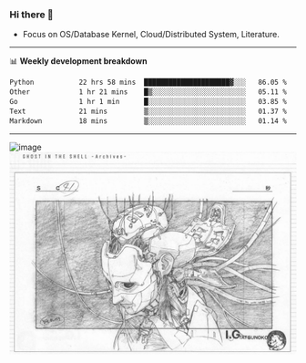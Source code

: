 ### Hi there 👋
<!-- * Daily Meditation via Leetcode/Competitive-Programming. -->
* Focus on OS/Database Kernel, Cloud/Distributed System, Literature.

-------

📊 **Weekly development breakdown**
<!--START_SECTION:waka-->

```txt
Python           22 hrs 58 mins  █████████████████████▓░░░   86.05 %
Other            1 hr 21 mins    █▒░░░░░░░░░░░░░░░░░░░░░░░   05.11 %
Go               1 hr 1 min      █░░░░░░░░░░░░░░░░░░░░░░░░   03.85 %
Text             21 mins         ▒░░░░░░░░░░░░░░░░░░░░░░░░   01.37 %
Markdown         18 mins         ▒░░░░░░░░░░░░░░░░░░░░░░░░   01.14 %
```

<!--END_SECTION:waka-->

-------

<!-- [![Leetcode Stats](https://leetcard.jacoblin.cool/hzhang413?font=Fira+Mono)](https://leetcode.com/fxrc) -->
![image](./cyberpunk-ghost-in-the-shell.gif)
![image](./gis-archive.png)
